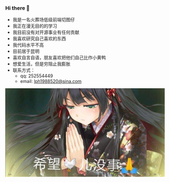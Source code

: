 ### Hi there 👋

<!--
**geeeger/geeeger** is a ✨ _special_ ✨ repository because its `README.md` (this file) appears on your GitHub profile.

Here are some ideas to get you started:

- 🔭 I’m currently working on ...
- 🌱 I’m currently learning ...
- 👯 I’m looking to collaborate on ...
- 🤔 I’m looking for help with ...
- 💬 Ask me about ...
- 📫 How to reach me: ...
- 😄 Pronouns: ...
- ⚡ Fun fact: ...
-->

+ 我是一名火葬场低级前端切图仔
+ 我正在漫无目的的学习
+ 我目前没有对开源事业有任何贡献
+ 我喜欢研究自己喜欢的东西
+ 我代码水平不高
+ 目前居于昆明
+ 喜欢自言自语，朋友喜欢把他们自己比作小黄鸭
+ 想爱生活，但是穷阻止我膨胀
+ 联系方式：
  + qq: 252554449
  + email: lph1988520@sina.com



![](https://raw.githubusercontent.com/geeeger/geeeger/master/mercy.jpg)
